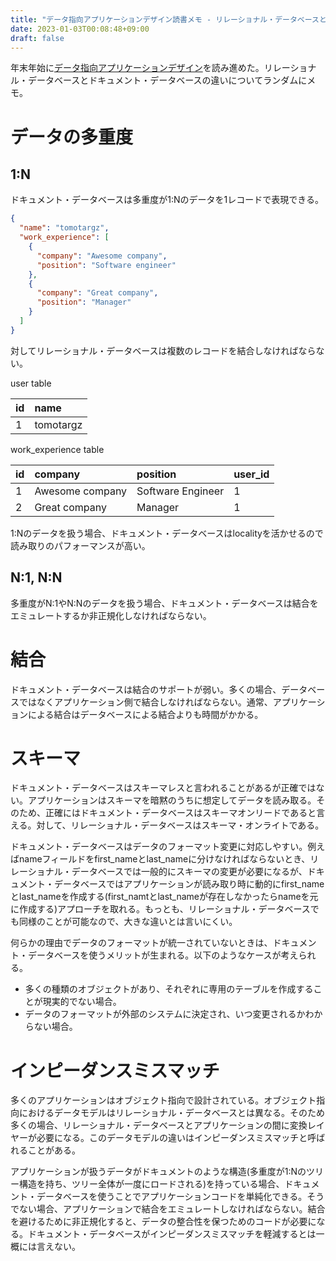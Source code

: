 ```yaml
---
title: "データ指向アプリケーションデザイン読書メモ - リレーショナル・データベースとドキュメント・データベース"
date: 2023-01-03T00:08:48+09:00
draft: false
---
```


年末年始に[データ指向アプリケーションデザイン](https://www.oreilly.co.jp/books/9784873118703/)を読み進めた。リレーショナル・データベースとドキュメント・データベースの違いについてランダムにメモ。

<!--more-->

# データの多重度

## 1:N

ドキュメント・データベースは多重度が1:Nのデータを1レコードで表現できる。

```json
{
  "name": "tomotargz",
  "work_experience": [
    {
      "company": "Awesome company",
      "position": "Software engineer"
    },
    {
      "company": "Great company",
      "position": "Manager"
    }
  ]
}
```

対してリレーショナル・データベースは複数のレコードを結合しなければならない。

user table

|id|name|
|:---|:---|
|1|tomotargz|

work_experience table

|id|company|position|user_id|
|:---|:---|:---|:---|
|1|Awesome company|Software Engineer|1|
|2|Great company|Manager|1|

1:Nのデータを扱う場合、ドキュメント・データベースはlocalityを活かせるので読み取りのパフォーマンスが高い。

## N:1, N:N

多重度がN:1やN:Nのデータを扱う場合、ドキュメント・データベースは結合をエミュレートするか非正規化しなければならない。

# 結合

ドキュメント・データベースは結合のサポートが弱い。多くの場合、データベースではなくアプリケーション側で結合しなければならない。通常、アプリケーションによる結合はデータベースによる結合よりも時間がかかる。

# スキーマ

ドキュメント・データベースはスキーマレスと言われることがあるが正確ではない。アプリケーションはスキーマを暗黙のうちに想定してデータを読み取る。そのため、正確にはドキュメント・データベースはスキーマオンリードであると言える。対して、リレーショナル・データベースはスキーマ・オンライトである。

ドキュメント・データベースはデータのフォーマット変更に対応しやすい。例えばnameフィールドをfirst_nameとlast_nameに分けなければならないとき、リレーショナル・データベースでは一般的にスキーマの変更が必要になるが、ドキュメント・データベースではアプリケーションが読み取り時に動的にfirst_nameとlast_nameを作成する(first_namtとlast_nameが存在しなかったらnameを元に作成する)アプローチを取れる。もっとも、リレーショナル・データベースでも同様のことが可能なので、大きな違いとは言いにくい。

何らかの理由でデータのフォーマットが統一されていないときは、ドキュメント・データベースを使うメリットが生まれる。以下のようなケースが考えられる。
* 多くの種類のオブジェクトがあり、それぞれに専用のテーブルを作成することが現実的でない場合。
* データのフォーマットが外部のシステムに決定され、いつ変更されるかわからない場合。

# インピーダンスミスマッチ

多くのアプリケーションはオブジェクト指向で設計されている。オブジェクト指向におけるデータモデルはリレーショナル・データベースとは異なる。そのため多くの場合、リレーショナル・データベースとアプリケーションの間に変換レイヤーが必要になる。このデータモデルの違いはインピーダンスミスマッチと呼ばれることがある。

アプリケーションが扱うデータがドキュメントのような構造(多重度が1:Nのツリー構造を持ち、ツリー全体が一度にロードされる)を持っている場合、ドキュメント・データベースを使うことでアプリケーションコードを単純化できる。そうでない場合、アプリケーションで結合をエミュレートしなければならない。結合を避けるために非正規化すると、データの整合性を保つためのコードが必要になる。ドキュメント・データベースがインピーダンスミスマッチを軽減するとは一概には言えない。
